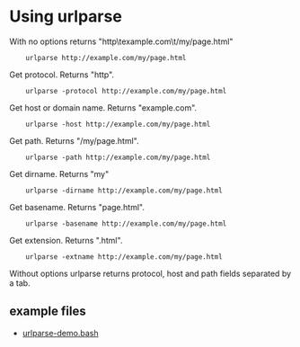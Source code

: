 
# Using urlparse

With no options returns "http\texample.com\t/my/page.html"

```shell
    urlparse http://example.com/my/page.html
```

Get protocol. Returns "http".

```shell
    urlparse -protocol http://example.com/my/page.html
```

Get host or domain name.  Returns "example.com".

```shell
    urlparse -host http://example.com/my/page.html
```

Get path. Returns "/my/page.html".

```shell
    urlparse -path http://example.com/my/page.html
```

Get dirname. Returns "my"

```shell
    urlparse -dirname http://example.com/my/page.html
```

Get basename. Returns "page.html".

```shell
    urlparse -basename http://example.com/my/page.html
```

Get extension. Returns ".html".

```shell
    urlparse -extname http://example.com/my/page.html
```

Without options urlparse returns protocol, host and path
fields separated by a tab.

## example files

- [urlparse-demo.bash](urlparse-demo.bash)

